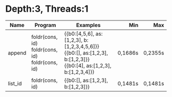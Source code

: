 # Depth:3, Threads:1
Name | Program | Examples | Min | Max
--- | --- | --- | ---: | ---:
append | foldr(cons, id)<br/>foldr(cons, id)<br/>foldr(cons, id) | {{b0:[4,5,6], as:[1,2,3], b:[1,2,3,4,5,6]}}<br/>{{b0:[], as:[1,2,3], b:[1,2,3]}}<br/>{{b0:[4], as:[1,2,3], b:[1,2,3,4]}} | 0,1686s | 0,2355s
list_id | foldr(cons, id) | {{b0:[], as:[1,2,3], b:[1,2,3]}} | 0,1481s | 0,1481s
